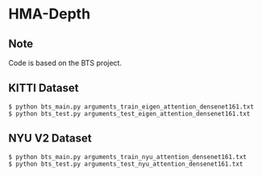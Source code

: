 # HMA-Depth

## Note
Code is based on the BTS project.

## KITTI Dataset
```
$ python bts_main.py arguments_train_eigen_attention_densenet161.txt
$ python bts_test.py arguments_test_eigen_attention_densenet161.txt
```

## NYU V2 Dataset
```
$ python bts_main.py arguments_train_nyu_attention_densenet161.txt
$ python bts_test.py arguments_test_nyu_attention_densenet161.txt
```